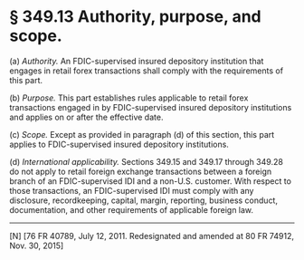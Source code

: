 # § 349.13   Authority, purpose, and scope.

(a) *Authority.* An FDIC-supervised insured depository institution that engages in retail forex transactions shall comply with the requirements of this part.


(b) *Purpose.* This part establishes rules applicable to retail forex transactions engaged in by FDIC-supervised insured depository institutions and applies on or after the effective date.


(c) *Scope.* Except as provided in paragraph (d) of this section, this part applies to FDIC-supervised insured depository institutions.


(d) *International applicability.* Sections 349.15 and 349.17 through 349.28 do not apply to retail foreign exchange transactions between a foreign branch of an FDIC-supervised IDI and a non-U.S. customer. With respect to those transactions, an FDIC-supervised IDI must comply with any disclosure, recordkeeping, capital, margin, reporting, business conduct, documentation, and other requirements of applicable foreign law.



---

[N] [76 FR 40789, July 12, 2011. Redesignated and amended at 80 FR 74912, Nov. 30, 2015]




